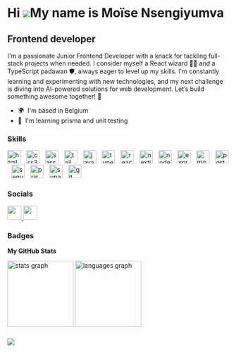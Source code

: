 Hi ![](https://user-images.githubusercontent.com/18350557/176309783-0785949b-9127-417c-8b55-ab5a4333674e.gif)My name is Moïse Nsengiyumva
=========================================================================================================================================

Frontend developer
------------------

I'm a passionate Junior Frontend Developer with a knack for tackling full-stack projects when needed. I consider myself a React wizard 🧙‍♂️ and a TypeScript padawan 🛡️, always eager to level up my skills. I'm constantly learning and experimenting with new technologies, and my next challenge is diving into AI-powered solutions for web development. Let’s build something awesome together! 🚀

* 🌍  I'm based in Belgium
* 🧠  I'm learning prisma and unit testing

### Skills

<div align="left">
  <img src="https://skillicons.dev/icons?i=html" height="30" alt="html5 logo"  />
  <img width="5" />
  <img src="https://skillicons.dev/icons?i=css" height="30" alt="css3 logo"  />
  <img width="5" />
  <img src="https://skillicons.dev/icons?i=sass" height="30" alt="sass logo"  />
  <img width="5" />
  <img src="https://skillicons.dev/icons?i=tailwind" height="30" alt="tailwindcss logo"  />
  <img width="5" />
  <img src="https://skillicons.dev/icons?i=js" height="30" alt="javascript logo"  />
  <img width="5" />
  <img src="https://skillicons.dev/icons?i=ts" height="30" alt="typescript logo"  />
  <img width="5" />
  <img src="https://skillicons.dev/icons?i=react" height="30" alt="react logo"  />
  <img width="5" />
  <img src="https://skillicons.dev/icons?i=nextjs" height="30" alt="nextjs logo"  />
  <img width="5" />
  <img src="https://skillicons.dev/icons?i=nodejs" height="30" alt="nodejs logo"  />
  <img width="5" />
  <img src="https://skillicons.dev/icons?i=express" height="30" alt="express logo"  />
  <img width="5" />
  <img src="https://skillicons.dev/icons?i=mongodb" height="30" alt="mongodb logo"  />
  <img width="5" />
  <img src="https://skillicons.dev/icons?i=postgres" height="30" alt="postgresql logo"  />
  <img width="5" />
  <img src="https://skillicons.dev/icons?i=sequelize" height="30" alt="sequelize logo"  />
  <img width="5" />
  <img src="https://skillicons.dev/icons?i=prisma" height="30" alt="prisma logo"  />
  <img width="5" />
  <img src="https://skillicons.dev/icons?i=supabase" height="30" alt="supabase logo"  />
  <img width="5" />
  <img src="https://skillicons.dev/icons?i=git" height="30" alt="git logo"  />
</div>


### Socials

<p align="left"> <a href="https://www.github.com/moisens" target="_blank" rel="noreferrer"> <picture> <source media="(prefers-color-scheme: dark)" srcset="https://raw.githubusercontent.com/danielcranney/readme-generator/main/public/icons/socials/github-dark.svg" /> <source media="(prefers-color-scheme: light)" srcset="https://raw.githubusercontent.com/danielcranney/readme-generator/main/public/icons/socials/github.svg" /> <img src="https://raw.githubusercontent.com/danielcranney/readme-generator/main/public/icons/socials/github.svg" width="32" height="32" /> </picture> </a> <a href="https://www.linkedin.com/in/moïse-ns/" target="_blank" rel="noreferrer"> <picture> <source media="(prefers-color-scheme: dark)" srcset="https://raw.githubusercontent.com/danielcranney/readme-generator/main/public/icons/socials/linkedin-dark.svg" /> <source media="(prefers-color-scheme: light)" srcset="https://raw.githubusercontent.com/danielcranney/readme-generator/main/public/icons/socials/linkedin.svg" /> <img src="https://raw.githubusercontent.com/danielcranney/readme-generator/main/public/icons/socials/linkedin.svg" width="32" height="32" /> </picture> </a></p>

### Badges

<b>My GitHub Stats</b>

<div align="left">
  <img src="https://github-readme-stats.vercel.app/api?username=moisens&hide_title=false&hide_rank=false&show_icons=true&include_all_commits=true&count_private=true&disable_animations=false&theme=react&locale=en&hide_border=false" height="150" alt="stats graph"  />
  <img src="https://github-readme-stats.vercel.app/api/top-langs?username=moisens&locale=en&hide_title=false&layout=compact&card_width=320&langs_count=5&theme=react&hide_border=false" height="150" alt="languages graph"  />
</div>

###

<div align="left">
  <img src="https://visitor-badge.laobi.icu/badge?page_id=moisens.moisens&left_color=mediumblue"  />
</div>
